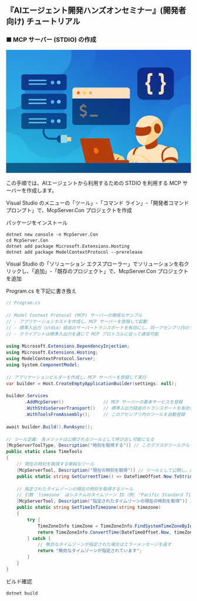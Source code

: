 ## 『AIエージェント開発ハンズオンセミナー』(開発者向け) チュートリアル

### ■ MCP サーバー (STDIO) の作成
![MCP サーバー (STDIO) の作成](./Images/tutorial_banner_21.png)

この手順では、AIエージェントから利用するための STDIO を利用する MCP サーバーを作成します。

Visual Studio のメニューの「ツール」-「コマンド ライン」-「開発者コマンド プロンプト」で、McpServer.Con プロジェクトを作成

パッケージをインストール
```console
dotnet new console -n McpServer.Con
cd McpServer.Con
dotnet add package Microsoft.Extensions.Hosting
dotnet add package ModelContextProtocol --prerelease
```

Visual Studio の「ソリューション エクスプローラー」でソリューションを右クリックし、「追加」-「既存のプロジェクト」で、McpServer.Con プロジェクトを追加

Program.cs を下記に書き換え

```csharp
// Program.cs

// Model Context Protocol (MCP) サーバーの簡易なサンプル
// - アプリケーションホストを作成し、MCP サーバーを登録して起動
// - 標準入出力（stdio）経由のサーバートランスポートを有効にし、同一アセンブリ内のツールを登録
// - クライアントは標準入出力を通じて MCP プロトコルに従って通信可能

using Microsoft.Extensions.DependencyInjection;
using Microsoft.Extensions.Hosting;
using ModelContextProtocol.Server;
using System.ComponentModel;

// アプリケーションビルダーを作成し、MCP サーバーを登録して実行
var builder = Host.CreateEmptyApplicationBuilder(settings: null);

builder.Services
       .AddMcpServer()               // MCP サーバーの基本サービスを登録
       .WithStdioServerTransport()   // 標準入出力経由のトランスポートを有効化
       .WithToolsFromAssembly();     // このアセンブリ内のツールを自動登録

await builder.Build().RunAsync();

// ツール定義: 各メソッドは公開されるツールとして呼び出し可能になる
[McpServerToolType, Description("時刻を取得する")] // このクラスがツールグループであることを示す属性
public static class TimeTools
{
    // 現在の時刻を取得する単純なツール
    [McpServerTool, Description("現在の時刻を取得")] // ツールとして公開し、説明を付与
    public static string GetCurrentTime() => DateTimeOffset.Now.ToString();

    // 指定されたタイムゾーンの現在の時刻を取得するツール
    // 引数 `timezone` はシステムのタイムゾーン ID（例: "Pacific Standard Time" や "Asia/Tokyo"）。
    [McpServerTool, Description("指定されたタイムゾーンの現在の時刻を取得")] // ツールとして公開し、説明を付与
    public static string GetTimeInTimezone(string timezone)
    {
        try {
            TimeZoneInfo timeZone = TimeZoneInfo.FindSystemTimeZoneById(timezone);
            return TimeZoneInfo.ConvertTime(DateTimeOffset.Now, timeZone).ToString();
        } catch {
            // 無効なタイムゾーンが指定された場合はエラーメッセージを返す
            return "無効なタイムゾーンが指定されています";
        }
    }
}
```

ビルド確認

```console
dotnet build
```
